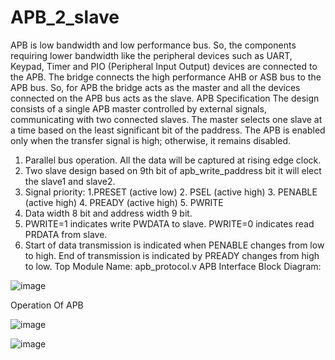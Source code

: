 # APB_2_slave
APB is low bandwidth and low performance bus. So, the components requiring lower bandwidth like the peripheral devices such as UART, Keypad, Timer and PIO (Peripheral Input Output) devices are connected to the APB. The bridge connects the high performance AHB or ASB bus to the APB bus. So, for APB the bridge acts as the master and all the devices connected on the APB bus acts as the slave.
APB Specification
The design consists of a single APB master controlled by external signals, communicating with two connected slaves. The master selects one slave at a time based on the least significant bit of the paddress. The APB is enabled only when the transfer signal is high; otherwise, it remains disabled.
1.	Parallel bus operation. All the data will be captured at rising edge clock.
2.	Two slave design based on 9th bit of apb_write_paddress bit it will elect the slave1 and slave2.
3.	Signal priority: 1.PRESET (active low) 2. PSEL (active high) 3. PENABLE (active high) 4. PREADY (active high) 5. PWRITE
4.	Data width 8 bit and address width 9 bit.
5.	PWRITE=1 indicates write PWDATA to slave. PWRITE=0 indicates read PRDATA from slave.
6.	Start of data transmission is indicated when PENABLE changes from low to high. End of transmission is indicated by PREADY changes from high to low.
Top Module Name: apb_protocol.v 
APB Interface Block Diagram:

![image](https://github.com/user-attachments/assets/001a39ed-1c4a-43aa-8d63-b77a16339d32)


 
Operation Of APB

![image](https://github.com/user-attachments/assets/a9438bbe-b598-4394-9191-2c8b337a1bda)



![image](https://github.com/user-attachments/assets/5303d873-1e5b-421d-a65d-062cf338e719)


 


 
